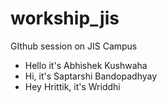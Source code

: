 # workship_jis
GIthub session on JIS Campus
- Hello it's Abhishek Kushwaha 
- Hi, it's Saptarshi Bandopadhyay
- Hey Hrittik, it's Wriddhi
